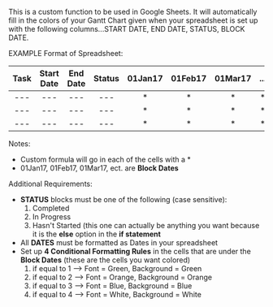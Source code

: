 This is a custom function to be used in Google Sheets.  It will automatically fill in the colors of your Gantt Chart given when your spreadsheet is set up with the following columns...START DATE, END DATE, STATUS, BLOCK DATE.


EXAMPLE Format of Spreadsheet:

| Task | Start Date | End Date | Status | 01Jan17 | 01Feb17 | 01Mar17 | ... |
| :---: | :---: | :---: | :---: | :---: | :---: | :---: | :---: |
| --- | --- | --- | --- | \* | \* | \* | \* |
| --- | --- | --- | --- | \* | \* | \* | \* |
| --- | --- | --- | --- | \* | \* | \* | \* |

Notes:
- Custom formula will go in each of the cells with a *
- 01Jan17, 01Feb17, 01Mar17, ect. are **Block Dates**

Additional Requirements:
- **STATUS** blocks must be one of the following (case sensitive):
    1) Completed
    2) In Progress
    3) Hasn't Started (this one can actually be anything you want because it is the **else** option in the **if statement**
- All **DATES** must be formatted as Dates in your spreadsheet
- Set up **4 Conditional Formatting Rules** in the cells that are under the **Block Dates** (these are the cells you want colored)
    1) if equal to 1 --> Font = Green, Background = Green
    2) if equal to 2 --> Font = Orange, Background = Orange
    3) if equal to 3 --> Font = Blue, Background = Blue
    4) if equal to 4 --> Font = White, Background = White
    
